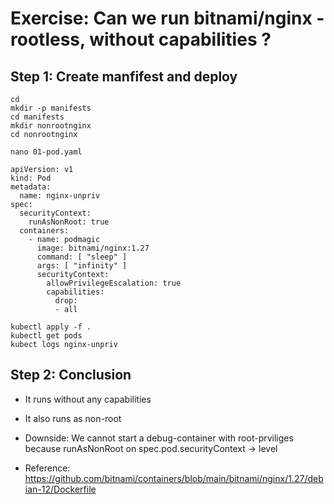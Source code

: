 # Exercise: Can we run bitnami/nginx - rootless, without capabilities ? 

## Step 1: Create manfifest and deploy 

```
cd
mkdir -p manifests
cd manifests
mkdir nonrootnginx
cd nonrootnginx
```

```
nano 01-pod.yaml
```

```
apiVersion: v1
kind: Pod
metadata:
  name: nginx-unpriv
spec:
  securityContext:
    runAsNonRoot: true 
  containers:
    - name: podmagic
      image: bitnami/nginx:1.27
      command: [ "sleep" ]
      args: [ "infinity" ]
      securityContext:
        allowPrivilegeEscalation: true 
        capabilities:
          drop:
          - all
```

```
kubectl apply -f .
kubectl get pods
kubect logs nginx-unpriv 
```

## Step 2: Conclusion 

  * It runs without any capabilities
  * It also runs as non-root
  * Downside: We cannot start a debug-container with root-prviliges because runAsNonRoot on spec.pod.securityContext  -> level 



* Reference: https://github.com/bitnami/containers/blob/main/bitnami/nginx/1.27/debian-12/Dockerfile
